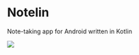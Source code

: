 # Notelin
Note-taking app  for Android written in Kotlin

<img src="https://github.com/ImangazalievM/Notelin/blob/master/art/banner.png">
